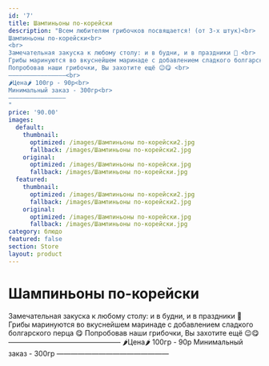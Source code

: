 ```yaml
---
id: '7'
title: Шампиньоны по-корейски
description: "Всем любителям грибочков посвящается! (от 3-х штук)<br>
Шампиньоны по-корейски<br>
<br>
Замечательная закуска к любому столу: и в будни, и в праздники 🎉 <br>
Грибы маринуются во вкуснейшем маринаде с добавлением сладкого болгарского перца 😋 <br>
Попробовав наши грибочки, Вы захотите ещё 😉😋 <br>
————————————————<br>
🌶Цена🌶 100гр - 90р<br>
Минимальный заказ - 300гр<br>
————————————————
"
price: '90.00'
images:
  default:
    thumbnail:
      optimized: /images/Шампиньоны по-корейски2.jpg
      fallback: /images/Шампиньоны по-корейски2.jpg
    original:
      optimized: /images/Шампиньоны по-корейски.jpg
      fallback: /images/Шампиньоны по-корейски.jpg
  featured:
    thumbnail:
      optimized: /images/Шампиньоны по-корейски2.jpg
      fallback: /images/Шампиньоны по-корейски2.jpg
    original:
      optimized: /images/Шампиньоны по-корейски.jpg
      fallback: /images/Шампиньоны по-корейски.jpg
category: блюдо
featured: false
section: Store
layout: product
---
```


# Шампиньоны по-корейски

Замечательная закуска к любому столу: и в будни, и в праздники 🎉 Грибы маринуются во вкуснейшем маринаде с добавлением сладкого болгарского перца 😋 Попробовав наши грибочки, Вы захотите ещё 😉😋 ————————————————
🌶Цена🌶 100гр - 90р
Минимальный заказ - 300гр
————————————————
